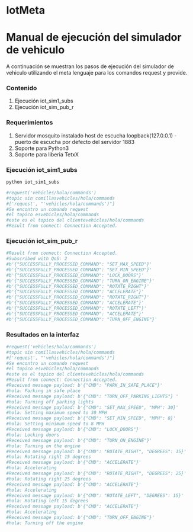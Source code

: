 # IotMeta
# Manual de ejecución del simulador de vehiculo

A continuación se muestran los pasos de ejecución del simulador de vehiculo utilizando el meta lenguaje para los comandos request y provide.

### Contenido

1. Ejecución iot_sim1_subs
2. Ejecución iot_sim_pub_r

### Requerimientos

1. Servidor mosquito instalado host de escucha loopback(127.0.0.1) - puerto de escucha por defecto del servidor 1883
2. Soporte para Python3
3. Soporte para liberia TetxX


### Ejecución iot_sim1_subs


```sh
python iot_sim1_subs

#request('vehicles/hola/commands')
#topic sin comillasvehicles/hola/commands
#['request', "'vehicles/hola/commands')"]
#Se encontro un comando request
#el topico esvehicles/hola/commands
#este es el topico del clientevehicles/hola/commands
#Result from connect: Connection Accepted.
```


### Ejecución iot_sim_pub_r


```sh
#Result from connect: Connection Accepted.
#Subscribed with QoS: 2
#b'{"SUCCESSFULLY_PROCESSED_COMMAND": "SET_MAX_SPEED"}'
#b'{"SUCCESSFULLY_PROCESSED_COMMAND": "SET_MIN_SPEED"}'
#b'{"SUCCESSFULLY_PROCESSED_COMMAND": "LOCK_DOORS"}'
#b'{"SUCCESSFULLY_PROCESSED_COMMAND": "TURN_ON_ENGINE"}'
#b'{"SUCCESSFULLY_PROCESSED_COMMAND": "ROTATE_RIGHT"}'
#b'{"SUCCESSFULLY_PROCESSED_COMMAND": "ACCELERATE"}'
#b'{"SUCCESSFULLY_PROCESSED_COMMAND": "ROTATE_RIGHT"}'
#b'{"SUCCESSFULLY_PROCESSED_COMMAND": "ACCELERATE"}'
#b'{"SUCCESSFULLY_PROCESSED_COMMAND": "ROTATE_LEFT"}'
#b'{"SUCCESSFULLY_PROCESSED_COMMAND": "ACCELERATE"}'
#b'{"SUCCESSFULLY_PROCESSED_COMMAND": "TURN_OFF_ENGINE"}'
```
### Resultados en la interfaz

```sh
#request('vehicles/hola/commands')
#topic sin comillasvehicles/hola/commands
#['request', "'vehicles/hola/commands')"]
#Se encontro un comando request
#el topico esvehicles/hola/commands
#este es el topico del clientevehicles/hola/commands
#Result from connect: Connection Accepted.
#Received message payload: b'{"CMD": "PARK_IN_SAFE_PLACE"}'
#hola: Parking in safe place
#Received message payload: b'{"CMD": "TURN_OFF_PARKING_LIGHTS"} '
#hola: Turning off parking lights
#Received message payload: b'{"CMD": "SET_MAX_SPEED", "MPH": 30}'
#hola: Setting maximum speed to 30 MPH
#Received message payload: b'{"CMD": "SET_MIN_SPEED", "MPH": 8}'
#hola: Setting minimum speed to 8 MPH
#Received message payload: b'{"CMD": "LOCK_DOORS"}'
#hola: Locking doors
#Received message payload: b'{"CMD": "TURN_ON_ENGINE"}'
#hola: Turning on the engine
#Received message payload: b'{"CMD": "ROTATE_RIGHT", "DEGREES": 15}'
#hola: Rotating right 15 degrees
#Received message payload: b'{"CMD": "ACCELERATE"}'
#hola: Accelerating
#Received message payload: b'{"CMD": "ROTATE_RIGHT", "DEGREES": 25}'
#hola: Rotating right 25 degrees
#Received message payload: b'{"CMD": "ACCELERATE"}'
#hola: Accelerating
#Received message payload: b'{"CMD": "ROTATE_LEFT", "DEGREES": 15}'
#hola: Rotating left 15 degrees
#Received message payload: b'{"CMD": "ACCELERATE"}'
#hola: Accelerating
#Received message payload: b'{"CMD": "TURN_OFF_ENGINE"}'
#hola: Turning off the engine
```
